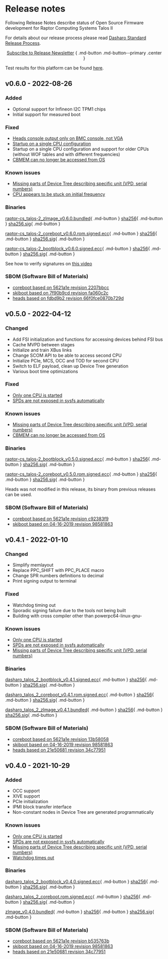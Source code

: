 # Release notes

Following Release Notes describe status of Open Source Firmware development for
Raptor Computing Systems Talos II

For details about our release process please read
[Dasharo Standard Release Process](../../dev-proc/standard-release-process.md).

<center>

[Subscribe to Release Newsletter][newsletter]
{ .md-button .md-button--primary .center }

[newsletter]: https://newsletter.3mdeb.com/subscription/w2Y2G4Rrj

</center>

Test results for this platform can be found
[here](https://docs.google.com/spreadsheets/d/1KpmuPEkWOj3SieophUbgf7CF6mydliMsEDLtOFOrKn0/edit?usp=sharing).

## v0.6.0 - 2022-08-26

### Added

- Optional support for Infineon I2C TPM1 chips
- Initial support for measured boot

### Fixed

- [Heads console output only on BMC console, not VGA](https://github.com/Dasharo/dasharo-issues/issues/168)
- [Startup on a single CPU configuration](https://github.com/Dasharo/dasharo-issues/issues/80)
- Startup on a single CPU configuration and support for older CPUs
    (without WOF tables and with different frequencies)
- [CBMEM can no longer be accessed from OS](https://github.com/Dasharo/dasharo-issues/issues/69)

### Known issues

- [Missing parts of Device Tree describing specific unit (VPD, serial numbers)](https://github.com/Dasharo/dasharo-issues/issues/32)
- [CPU appears to be stuck on initial frequency](https://github.com/Dasharo/dasharo-issues/issues/35)

### Binaries

[raptor-cs_talos-2_zImage_v0.6.0.bundled][zImage_v0.6.0_file]{ .md-button }
[sha256][zImage_v0.6.0_hash]{ .md-button }
[sha256.sig][zImage_v0.6.0_sig]{ .md-button }

[raptor-cs_talos-2_coreboot_v0.6.0.rom.signed.ecc][cb_v0.6.0_file]{ .md-button }
[sha256][cb_v0.6.0_hash]{ .md-button }
[sha256.sig][cb_v0.6.0_sig]{ .md-button }

[raptor-cs_talos-2_bootblock_v0.6.0.signed.ecc][bb_v0.6.0_file]{ .md-button }
[sha256][bb_v0.6.0_hash]{ .md-button }
[sha256.sig][bb_v0.6.0_sig]{ .md-button }

See how to verify signatures on [this video](https://asciinema.org/a/415457)

### SBOM (Software Bill of Materials)

- [coreboot based on 5621a1e revision 2207bbcc](https://github.com/Dasharo/coreboot/tree/2207bbcc)
- [skiboot based on 7f90b9cd revision fa060c2c](https://github.com/Dasharo/skiboot/tree/fa060c2c)
- [heads based on fdbd9b2 revision 66f0fce0870b729d](https://github.com/osresearch/heads/tree/66f0fce0870b729d)

[newsletter]: https://newsletter.3mdeb.com/subscription/w2Y2G4Rrj
[zImage_v0.6.0_file]: https://3mdeb.com/open-source-firmware/Dasharo/raptor-cs_talos-2/v0.6.0/raptor-cs_talos-2_zImage_v0.6.0.bundled
[zImage_v0.6.0_hash]: https://3mdeb.com/open-source-firmware/Dasharo/raptor-cs_talos-2/v0.6.0/raptor-cs_talos-2_zImage_v0.6.0.bundled.sha256
[zImage_v0.6.0_sig]: https://3mdeb.com/open-source-firmware/Dasharo/raptor-cs_talos-2/v0.6.0/raptor-cs_talos-2_zImage_v0.6.0.bundled.sha256.sig
[cb_v0.6.0_file]: https://3mdeb.com/open-source-firmware/Dasharo/raptor-cs_talos-2/v0.6.0/raptor-cs_talos-2_coreboot_v0.6.0.rom.signed.ecc
[cb_v0.6.0_hash]: https://3mdeb.com/open-source-firmware/Dasharo/raptor-cs_talos-2/v0.6.0/raptor-cs_talos-2_coreboot_v0.6.0.rom.signed.ecc.sha256
[cb_v0.6.0_sig]: https://3mdeb.com/open-source-firmware/Dasharo/raptor-cs_talos-2/v0.6.0/raptor-cs_talos-2_coreboot_v0.6.0.rom.signed.ecc.sha256.sig
[bb_v0.6.0_file]: https://3mdeb.com/open-source-firmware/Dasharo/raptor-cs_talos-2/v0.6.0/raptor-cs_talos-2_bootblock_v0.6.0.signed.ecc
[bb_v0.6.0_hash]: https://3mdeb.com/open-source-firmware/Dasharo/raptor-cs_talos-2/v0.6.0/raptor-cs_talos-2_bootblock_v0.6.0.signed.ecc.sha256
[bb_v0.6.0_sig]: https://3mdeb.com/open-source-firmware/Dasharo/raptor-cs_talos-2/v0.6.0/raptor-cs_talos-2_bootblock_v0.6.0.signed.ecc.sha256.sig

## v0.5.0 - 2022-04-12

### Changed

- Add FSI initialization and functions for accessing devices behind FSI bus
- Cache MVPD between stages
- Initialize and train XBus links
- Change SCOM API to be able to access second CPU
- Initialize PCIe, MCS, OCC and TOD for second CPU
- Switch to ELF payload, clean up Device Tree generation
- Various boot time optimizations

### Fixed

- [Only one CPU is started](https://github.com/Dasharo/dasharo-issues/issues/30)
- [SPDs are not exposed in sysfs automatically](https://github.com/Dasharo/dasharo-issues/issues/31)

### Known issues

- [Missing parts of Device Tree describing specific unit (VPD, serial numbers)](https://github.com/Dasharo/dasharo-issues/issues/32)
- [CBMEM can no longer be accessed from OS](https://github.com/Dasharo/dasharo-issues/issues/69)

### Binaries

[raptor-cs_talos-2_bootblock_v0.5.0.signed.ecc][v0.5.0_bb_rom]{ .md-button }
[sha256][v0.5.0_bb_sha]{ .md-button }
[sha256.sig][v0.5.0_bb_sig]{ .md-button }

[v0.5.0_bb_rom]: https://3mdeb.com/open-source-firmware/Dasharo/raptor-cs_talos-2/v0.5.0/raptor-cs_talos-2_bootblock_v0.5.0.signed.ecc
[v0.5.0_bb_sha]: https://3mdeb.com/open-source-firmware/Dasharo/raptor-cs_talos-2/v0.5.0/raptor-cs_talos-2_bootblock_v0.5.0.signed.ecc.sha256
[v0.5.0_bb_sig]: https://3mdeb.com/open-source-firmware/Dasharo/raptor-cs_talos-2/v0.5.0/raptor-cs_talos-2_bootblock_v0.5.0.signed.ecc.sha256.sig

[raptor-cs_talos-2_coreboot_v0.5.0.rom.signed.ecc][v0.5.0_rom]{ .md-button }
[sha256][v0.5.0_sha]{ .md-button }
[sha256.sig][v0.5.0_sig]{ .md-button }

[v0.5.0_rom]: https://3mdeb.com/open-source-firmware/Dasharo/raptor-cs_talos-2/v0.5.0/raptor-cs_talos-2_coreboot_v0.5.0.rom.signed.ecc
[v0.5.0_sha]: https://3mdeb.com/open-source-firmware/Dasharo/raptor-cs_talos-2/v0.5.0/raptor-cs_talos-2_coreboot_v0.5.0.rom.signed.ecc.sha256
[v0.5.0_sig]: https://3mdeb.com/open-source-firmware/Dasharo/raptor-cs_talos-2/v0.5.0/raptor-cs_talos-2_coreboot_v0.5.0.rom.signed.ecc.sha256.sig

Heads was not modified in this release, its binary from previous releases can be
used.

### SBOM (Software Bill of Materials)

- [coreboot based on 5621a1e revision c92383f9](https://github.com/Dasharo/coreboot/tree/c92383f9)
- [skiboot based on 04-16-2019 revision 98581863](https://git.raptorcs.com/git/talos-skiboot/tree/?id=9858186353f2203fe477f316964e03609d12fd1d)

## v0.4.1 - 2022-01-10

### Changed

- Simplify memlayout
- Replace PPC_SHIFT with PPC_PLACE macro
- Change SPR numbers definitions to decimal
- Print signing output to terminal

### Fixed

- Watchdog timing out
- Sporadic signing failure due to the tools not being built
- Building with cross compiler other than powerpc64-linux-gnu-

### Known issues

- [Only one CPU is started](https://github.com/Dasharo/dasharo-issues/issues/30)
- [SPDs are not exposed in sysfs automatically](https://github.com/Dasharo/dasharo-issues/issues/31)
- [Missing parts of Device Tree describing specific unit (VPD, serial numbers)](https://github.com/Dasharo/dasharo-issues/issues/32)

### Binaries

[dasharo_talos_2_bootblock_v0.4.1.signed.ecc][v0.4.1_bootblock_rom]{ .md-button }
[sha256][v0.4.1_bootblock_sha]{ .md-button }
[sha256.sig][v0.4.1_bootblock_sig]{ .md-button }

[v0.4.1_bootblock_rom]: https://3mdeb.com/open-source-firmware/Dasharo/raptor-cs_talos-2/dasharo_talos_2_bootblock_v0.4.1.signed.ecc
[v0.4.1_bootblock_sha]: https://3mdeb.com/open-source-firmware/Dasharo/raptor-cs_talos-2/dasharo_talos_2_bootblock_v0.4.1.signed.ecc.sha256
[v0.4.1_bootblock_sig]: https://3mdeb.com/open-source-firmware/Dasharo/raptor-cs_talos-2/dasharo_talos_2_bootblock_v0.4.1.signed.ecc.sha256.sig

[dasharo_talos_2_coreboot_v0.4.1.rom.signed.ecc][v0.4.1_rom]{ .md-button }
[sha256][v0.4.1_sha]{ .md-button }
[sha256.sig][v0.4.1_sig]{ .md-button }

[v0.4.1_rom]: https://3mdeb.com/open-source-firmware/Dasharo/raptor-cs_talos-2/dasharo_talos_2_coreboot_v0.4.1.rom.signed.ecc
[v0.4.1_sha]: https://3mdeb.com/open-source-firmware/Dasharo/raptor-cs_talos-2/dasharo_talos_2_coreboot_v0.4.1.rom.signed.ecc.sha256
[v0.4.1_sig]: https://3mdeb.com/open-source-firmware/Dasharo/raptor-cs_talos-2/dasharo_talos_2_coreboot_v0.4.1.rom.signed.ecc.sha256.sig

[dasharo_talos_2_zImage_v0.4.1.bundled][v0.4.1_bundled_rom]{ .md-button }
[sha256][v0.4.1_bundled_sha]{ .md-button }
[sha256.sig][v0.4.1_bundled_sig]{ .md-button }

[v0.4.1_bundled_rom]: https://3mdeb.com/open-source-firmware/Dasharo/raptor-cs_talos-2/dasharo_talos_2_zImage_v0.4.1.bundled
[v0.4.1_bundled_sha]: https://3mdeb.com/open-source-firmware/Dasharo/raptor-cs_talos-2/dasharo_talos_2_zImage_v0.4.1.bundled.sha256
[v0.4.1_bundled_sig]: https://3mdeb.com/open-source-firmware/Dasharo/raptor-cs_talos-2/dasharo_talos_2_zImage_v0.4.1.bundled.sha256.sig

### SBOM (Software Bill of Materials)

- [coreboot based on 5621a1e revision 13b58058](https://github.com/Dasharo/coreboot/commit/13b58058)
- [skiboot based on 04-16-2019 revision 98581863](https://git.raptorcs.com/git/talos-skiboot/tree/?id=9858186353f2203fe477f316964e03609d12fd1d)
- [heads based on 21e50681 revision 34c77951](https://git.raptorcs.com/git/talos-skiboot/commit/?id=9858186353f2203fe477f316964e03609d12fd1d)

## v0.4.0 - 2021-10-29

### Added

- OCC support
- XIVE support
- PCIe initialization
- IPMI block transfer interface
- Non-constant nodes in Device Tree are generated programmatically

### Known issues

- [Only one CPU is started](https://github.com/Dasharo/dasharo-issues/issues/30)
- [SPDs are not exposed in sysfs automatically](https://github.com/Dasharo/dasharo-issues/issues/31)
- [Missing parts of Device Tree describing specific unit (VPD, serial numbers)](https://github.com/Dasharo/dasharo-issues/issues/32)
- [Watchdog times out](https://github.com/Dasharo/dasharo-issues/issues/29)

### Binaries

[dasharo_talos_2_bootblock_v0.4.0.signed.ecc][v0.4.0_bootblock_rom]{ .md-button }
[sha256][v0.4.0_bootblock_sha]{ .md-button }
[sha256.sig][v0.4.0_bootblock_sig]{ .md-button }

[v0.4.0_bootblock_rom]: https://cloud.3mdeb.com/index.php/s/54MDtRgBNEmyKo6
[v0.4.0_bootblock_sha]: https://cloud.3mdeb.com/index.php/s/DwpWdgfZyD9StBW
[v0.4.0_bootblock_sig]: https://cloud.3mdeb.com/index.php/s/5xawXEissBZN6rT

[dasharo_talos_2_coreboot.rom.signed.ecc][v0.4.0_coreboot_rom]{ .md-button }
[sha256][v0.4.0_coreboot_sha]{ .md-button }
[sha256.sig][v0.4.0_coreboot_sig]{ .md-button }

[v0.4.0_coreboot_rom]: https://cloud.3mdeb.com/index.php/s/5Pbw5EtmNimrdrj
[v0.4.0_coreboot_sha]: https://cloud.3mdeb.com/index.php/s/TNcLAz3CZo4QzeD
[v0.4.0_coreboot_sig]: https://cloud.3mdeb.com/index.php/s/9Fr6Kn57mP2bbwS

[zImage_v0.4.0.bundled][v0.4.0_bundled_rom]{ .md-button }
[sha256][v0.4.0_bundled_sha]{ .md-button }
[sha256.sig][v0.4.0_bundled_sig]{ .md-button }

[v0.4.0_bundled_rom]: https://cloud.3mdeb.com/index.php/s/o5RE7oj4r9kFXS2
[v0.4.0_bundled_sha]: https://cloud.3mdeb.com/index.php/s/FgeHfa4LzcZK6Pj
[v0.4.0_bundled_sig]: https://cloud.3mdeb.com/index.php/s/awNSefJrN4d2tAD

### SBOM (Software Bill of Materials)

- [coreboot based on 5621a1e revision b535763b](https://github.com/Dasharo/coreboot/tree/raptor-cs_talos-2_v0.4.0)
- [skiboot based on 04-16-2019 revision 98581863](https://git.raptorcs.com/git/talos-skiboot/)
- [heads based on 21e50681 revision 34c77951](https://git.raptorcs.com/git/talos-skiboot/commit/?id=9858186353f2203fe477f316964e03609d12fd1d)
